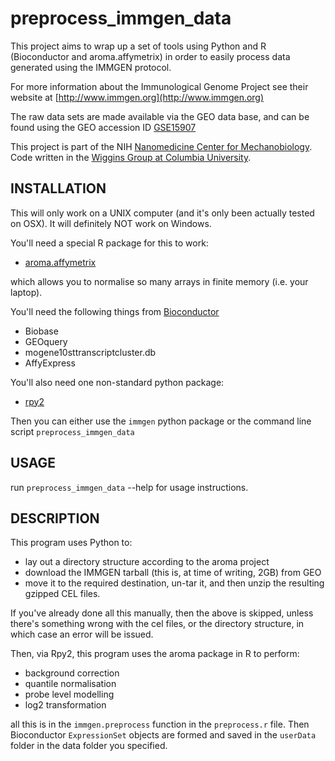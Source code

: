 # preprocess_immgen_data

This project aims to wrap up a set of tools using Python and R (Bioconductor and aroma.affymetrix) in order to easily process data generated using the IMMGEN protocol. 

For more information about the Immunological Genome Project see their website at [http://www.immgen.org](http://www.immgen.org)

The raw data sets are made available via the GEO data base, and can be found using the GEO accession ID [GSE15907]( http://www.ncbi.nlm.nih.gov/geo/query/acc.cgi?acc=GSE15907)

This project is part of the NIH [Nanomedicine Center for Mechanobiology](http://www.mechanicalbiology.org/). Code written in the [Wiggins Group at Columbia University](http://www.columbia.edu/~chw2/).

## INSTALLATION

This will only work on a UNIX computer (and it's only been actually tested on OSX). It will definitely NOT work on Windows.

You'll need a special R package for this to work:

* [aroma.affymetrix](http://www.aroma-project.org/)

which allows you to normalise so many arrays in finite memory (i.e. your laptop).

You'll need the following things from [Bioconductor](http://www.bioconductor.org/)

* Biobase
* GEOquery
* mogene10sttranscriptcluster.db
* AffyExpress

You'll also need one non-standard python package:

* [rpy2](http://rpy.sourceforge.net/rpy2.html)

Then you can either use the `immgen` python package or the command line script `preprocess_immgen_data`

## USAGE

run `preprocess_immgen_data` --help for usage instructions.

## DESCRIPTION

This program uses Python to:

* lay out a directory structure according to the aroma project
* download the IMMGEN tarball (this is, at time of writing, 2GB) from GEO
* move it to the required destination, un-tar it, and then unzip the resulting gzipped CEL files. 

If you've already done all this manually, then the above is skipped, unless there's something wrong with the cel files, or the directory structure, in which case an error will be issued.

Then, via Rpy2, this program uses the aroma package in R to perform:

* background correction
* quantile normalisation
* probe level modelling
* log2 transformation

all this is in the `immgen.preprocess` function in the `preprocess.r` file. Then Bioconductor `ExpressionSet` objects are formed and saved in the `userData` folder in the data folder you specified. 
